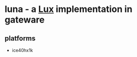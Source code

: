 # luna - a [Lux](https://github.com/ervanalb/lux/blob/master/SPECS.md) implementation in gateware

## platforms
- ice40hx1k
